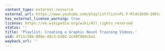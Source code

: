 ```yaml
---
content_type: external-resource
external_url: https://www.youtube.com/playlist?list=PL-F-Rldn3b5R-I86tadjvUgr-oaOmypZQ
has_external_license_warning: true
license: https://en.wikipedia.org/wiki/All_rights_reserved
status: ''
title: 'Playlist: Creating a Graphic Novel Training Videos.'
uid: 4f11c58b-889e-48c3-b302-2c49f968cba1
wayback_url: ''
---
```

